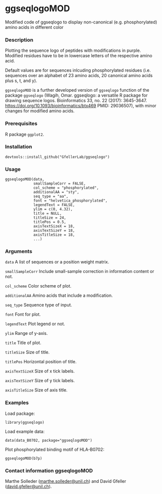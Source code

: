 # ggseqlogoMOD

Modified code of ggseqlogo to display non-canonical (e.g. phosphorylated) amino acids in different color


### Description
 
Plotting the sequence logo of peptides with modifications in purple. Modified residues have to be in lowercase letters of the respective amino acid. 

Default values are for sequences inlcuding phosphorylated residues (i.e. sequences over an alphabet of 23 amino acids, 20 canonical amino acids plus s, t, and y).

```ggseqlogoMOD``` is a further developed version of ```ggseqlogo``` function of the package ```ggseqlogo``` (Wagih, Omar. ggseqlogo: a versatile R package for drawing sequence logos. Bioinformatics 33, no. 22 (2017): 3645-3647. https://doi.org/10.1093/bioinformatics/btx469 PMID: 29036507), with minor changes for modified amino acids.


### Prerequisites
R package ```ggplot2```.


### Installation

```devtools::install_github("GfellerLab/ggseqlogo")```


### Usage

```
ggseqlogoMOD(data, 
             smallSampleCorr = FALSE,
             col_scheme = "phosphorylated",
             additionalAA = "sty", 
             seq_type = "aa", 
             font = "helvetica_phosphorylated",
             legendText = FALSE, 
             ylim = c(0, 4.32), 
             title = NULL,
             titleSize = 24, 
             titlePos = 0.5,
             axisTextSizeX = 18, 
             axisTextSizeY = 18,
             axisTitleSize = 18, 
             ...)
```


### Arguments

```data```            A list of sequences or a position weight matrix.

```smallSampleCorr``` Include small-sample correction in information content or not.

```col_scheme```      Color scheme of plot.

```additionalAA```    Amino acids that include a modification.

```seq_type```        Sequence type of input.

```font```            Font for plot.

```legendText```      Plot legend or not.

```ylim```          Range of y-axis.

```title```       Title of plot.

```titleSize```       Size of title.

```titlePos```       Horizontal position of title.

```axisTextSizeX```   Size of x tick labels.

```axisTextSizeY```   Size of y tick labels.

```axisTitleSize```   Size of axis title.


### Examples

Load package:
```
library(ggseqlogo)
```

Load example data:
```
data(data_B0702, package="ggseqlogoMOD")
```

Plot phosphorylated binding motif of HLA-B0702:
```
ggseqlogoMOD(b7p)
```


### Contact information ggseqlogoMOD

Marthe Solleder (marthe.solleder@unil.ch) and David Gfeller (david.gfeller@unil.ch).
